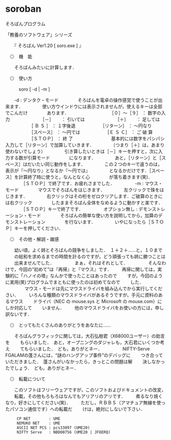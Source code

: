 # soroban
そろばんプログラム


「教養のソフトウェア」シリーズ


　　『 そろばん Ver1.20  [ soro.exe ] 』

　◎　機　能

　　そろばんみたいに計算します．


　◎　使い方

　　　soro [ -d | -m ]

　　-d : デンタク・モード
　　　　そろばんを電卓の操作感覚で使うことが出来ます．
　　　　使い方ウインドウには表示されませんが，使えるキーは全部でこんだけ
　　　　あります．
　　　　
　　　　　［０］～［９］ ： 数字の入力
　　　　　　　［－］　　 ： 引いては
　　　　　　　［＋］　　 ： 足しては
　　　　　 ［ Ｂ  Ｓ ］  ： １字後退
　　　　　 ［リターン］  ： ～円なり
　　　　　 ［スペース］  ： ～円では
　　　　　 ［Ｅ Ｓ Ｃ］  ： ご 破 算
　　　　　 ［ＳＴＯＰ］  ：  終  了 
　　　　
　　　　基本的には数字をパシパシ入力して［リターン］で加算していきます．
　　　　（つまり［＋］は，あまり使わないでしょう）
　　　　引き算したいときは［－］キーを押すと，次に入力する数が引算モード
　　　　になります．
　　　　あと，［リターン］と［スペース］はだいたい同じ動作をします．
　　　　この２つのキーで違うのは，表示が『～円なり』となるか『～円では』
　　　　となるかだけです．［スペース］を計算終了時に使うと，なんとなく心
　　　　が落ち着きます(笑)．
　　　　［ＳＴＯＰ］で終了です．お疲れさまでした．
　　
　　-m : マウス・モード
　　　　マウスでそろばんをはじきます．
　　　　左クリックで珠をはじきます．
　　　　右クリックはその桁をゼロクリアします．ご破算のときには右クリック
　　　　したままそろばん全体をなめるように動かすと楽です．
　　　　［ＳＴＯＰ］キーで終了です．
　　
　　オプション無し : デモンストレーション・モード
　　　　そろばんの簡単な使い方を説明してから，加算のデモンストレーション
　　　　を行ないます．
　　　　いやになったら［ＳＴＯＰ］キーを押してください．


　◎　その他・解説・雑感

　　幼い頃，よく姉とそろばんの競争をしました．　１＋２＋……と，１０まで
　　の総和を求めるまでの時間を計るのですが，どう頑張っても姉に勝つことは
　　出来ませんでした．
　　
　　まぁ，それはそれとして．
　　
　　そんなわけで，今回の“初めて”は『再帰』と『マウス』です．
　　再帰に関しては，実験的に「ハノイの塔」なんかで使ったことはあったので
　　すが，今回のように実用(笑)プログラムでまともに使ったのは初めてなので
　　した．
　　
　　マウス・モードは先にマウスドライバを組み込んでから実行してください．
　　いろんな種類のマウスドライバがあるそうですが，手元に資料のあるマウス
　　ドライバ（NEC の mouse.sys と Microsoft の mouse.com）にしか対応して
　　いません．
　　他のマウスドライバをお使いの方には，申し訳ないです．


　◎　とってもたくさんのありがとうをあなたに……

　　そろばんグラフィックに関しては，大石弘樹君（X68000ユーザー）の助言を
　　もらいました．　あと，オープニングのダジャレも，大石君にいくつか考え
　　てもらいました．　ども，ありがとネー．
　　
　　NIFTY-Serve FGALAMの蓬さんには，“謎のハングアップ事件”のデバッグに
　　つき合っていただきました．　蓬さんがいなかったら，きっとこの問題は解
　　決しなかったでしょう．　ども，ありがとネー．


　◎　転載について

　　このソフトはフリーウェアですが，このソフトおよびドキュメントの改変，
　　転載，その他もろもろはなんでもアリアリのアリです．
　　煮るなり焼くなり，好きにしてください(笑)．
　　ただし，ＲＢＢＳ（アマチュア無線を使ったパソコン通信です）への転載だ
　　けは，絶対にしないで下さい．


         CP NET        : UME
         NEMUKO NET    : UME
         ASCII NET PCS : pcs33097 (UME20)
         NIFTY Serve   : NBD00756 (UME20 | JF8ERQ)

